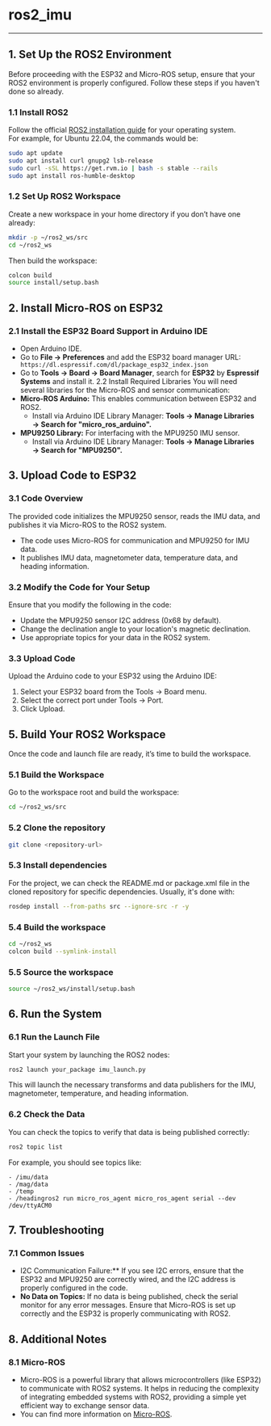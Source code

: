 # ros2_imu

---

## 1. Set Up the ROS2 Environment
Before proceeding with the ESP32 and Micro-ROS setup, ensure that your ROS2 environment is properly configured. Follow these steps if you haven't done so already.

### 1.1 Install ROS2
Follow the official [ROS2 installation guide](https://docs.ros.org/en/rolling/Installation.html) for your operating system. </br>
For example, for Ubuntu 22.04, the commands would be:
```bash
sudo apt update
sudo apt install curl gnupg2 lsb-release
sudo curl -sSL https://get.rvm.io | bash -s stable --rails
sudo apt install ros-humble-desktop
```

### 1.2 Set Up ROS2 Workspace
Create a new workspace in your home directory if you don’t have one already:
```bash
mkdir -p ~/ros2_ws/src
cd ~/ros2_ws
```
Then build the workspace:
```bash
colcon build
source install/setup.bash
```

## 2. Install Micro-ROS on ESP32
### 2.1 Install the ESP32 Board Support in Arduino IDE
- Open Arduino IDE.
- Go to **File → Preferences** and add the ESP32 board manager URL:
``` https://dl.espressif.com/dl/package_esp32_index.json```
- Go to **Tools → Board → Board Manager**, search for **ESP32** by **Espressif Systems** and install it.
2.2 Install Required Libraries
You will need several libraries for the Micro-ROS and sensor communication:
- **Micro-ROS Arduino:** This enables communication between ESP32 and ROS2.
  - Install via Arduino IDE Library Manager: **Tools → Manage Libraries → Search for "micro_ros_arduino".**
- **MPU9250 Library:** For interfacing with the MPU9250 IMU sensor.
  - Install via Arduino IDE Library Manager: **Tools → Manage Libraries → Search for "MPU9250".**

## 3. Upload Code to ESP32
### 3.1 Code Overview
The provided code initializes the MPU9250 sensor, reads the IMU data, and publishes it via Micro-ROS to the ROS2 system.
- The code uses Micro-ROS for communication and MPU9250 for IMU data.
- It publishes IMU data, magnetometer data, temperature data, and heading information.
### 3.2 Modify the Code for Your Setup
Ensure that you modify the following in the code:
- Update the MPU9250 sensor I2C address (0x68 by default).
- Change the declination angle to your location's magnetic declination.
- Use appropriate topics for your data in the ROS2 system.
### 3.3 Upload Code
Upload the Arduino code to your ESP32 using the Arduino IDE:
1. Select your ESP32 board from the Tools → Board menu.
2. Select the correct port under Tools → Port.
3. Click Upload.

## 5. Build Your ROS2 Workspace
Once the code and launch file are ready, it’s time to build the workspace.
### 5.1 Build the Workspace
Go to the workspace root and build the workspace:
```bash
cd ~/ros2_ws/src
```
### 5.2 Clone the repository
```bash
git clone <repository-url>
```
### 5.3 Install dependencies 
For the project, we can check the README.md or package.xml file in the cloned repository for specific dependencies. Usually, it's done with:
```bash
rosdep install --from-paths src --ignore-src -r -y
```
### 5.4 Build the workspace
```bash
cd ~/ros2_ws
colcon build --symlink-install
```
### 5.5 Source the workspace
```bash
source ~/ros2_ws/install/setup.bash
```

## 6. Run the System
### 6.1 Run the Launch File
Start your system by launching the ROS2 nodes:
```bash
ros2 launch your_package imu_launch.py
```
This will launch the necessary transforms and data publishers for the IMU, magnetometer, temperature, and heading information.
### 6.2 Check the Data
You can check the topics to verify that data is being published correctly:
```bash
ros2 topic list
```
For example, you should see topics like:
```
- /imu/data
- /mag/data
- /temp
- /headingros2 run micro_ros_agent micro_ros_agent serial --dev /dev/ttyACM0
```

## 7. Troubleshooting
### 7.1 Common Issues
- I2C Communication Failure:** If you see I2C errors, ensure that the ESP32 and MPU9250 are correctly wired, and the I2C address is properly configured in the code.
- **No Data on Topics:** If no data is being published, check the serial monitor for any error messages. Ensure that Micro-ROS is set up correctly and the ESP32 is properly communicating with ROS2.

## 8. Additional Notes
### 8.1 Micro-ROS
- Micro-ROS is a powerful library that allows microcontrollers (like ESP32) to communicate with ROS2 systems. It helps in reducing the complexity of integrating embedded systems with ROS2, providing a simple yet efficient way to exchange sensor data.
- You can find more information on [Micro-ROS](https://micro.ros.org/).
